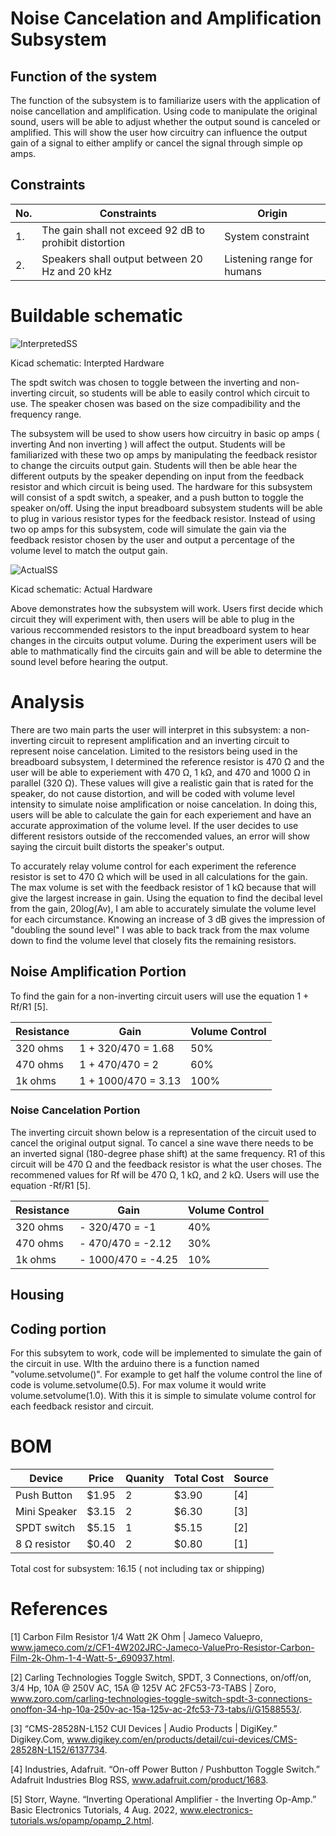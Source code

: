 # Noise Cancelation and Amplification Subsystem

## Function of the system
The function of the subsystem is to familiarize users with the application of noise cancellation and amplification. Using code to manipulate the original sound, users will be able to adjust whether the output sound is canceled or amplified. This will show the user how circuitry can influence the output gain of a signal to either amplify or cancel the signal through simple op amps. 
## Constraints
| No. | Constraints | Origin |
|-----|-------------|---------|
|1.   | The gain shall not exceed 92 dB to prohibit distortion  | System constraint|
|2. | Speakers shall output between 20 Hz and 20 kHz | Listening range for humans |


# Buildable schematic
![InterpretedSS](https://github.com/user-attachments/assets/8c6bd14c-94e5-442c-97e4-c89278b7b0eb)

Kicad schematic: Interpted Hardware

The spdt switch was chosen to toggle between the inverting and non-inverting circuit, so students will be able to easily control which circuit to use. The speaker chosen was based on the size compadibility and the frequency range. 

The subsystem will be used to show users how circuitry in basic op amps ( inverting And non inverting ) will affect the output. Students will be familiarized with these two op amps by manipulating the feedback resistor to change the circuits output gain. Students will then be able hear the different outputs by the speaker depending on input from the feedback resistor and which circuit is being used.  The hardware for this subsystem will consist of a spdt switch, a speaker, and a push button to toggle the speaker on/off. Using the input breadboard subsystem students will be able to plug in various resistor types for the feedback resistor. Instead of using two op amps for this subsystem, code will simulate the gain via the feedback resistor chosen by the user and output a percentage of the volume level to match the output gain.

![ActualSS](https://github.com/user-attachments/assets/5a23d714-1475-4d38-b9b6-7ae7e6cea743)

Kicad schematic: Actual Hardware

 Above demonstrates how the subsystem will work. Users first decide which circuit they will experiment with, then users will be able to plug in the various reccommended resistors to the input breadboard system to hear changes in the circuits output volume. During the experiment users will be able to mathmatically find the circuits gain and will be able to determine the sound level before hearing the output. 
 
# Analysis

There are two main parts the user will interpret in this subsystem: a non-inverting circuit to represent amplification and an inverting circuit to represent noise cancelation. Limited to the resistors being used in the breadboard subsystem, I determined the reference resistor is 470 Ω and the user will be able to experiement with 470 Ω, 1 kΩ, and 470 and 1000 Ω in parallel (320 Ω). These values will give a realistic gain that is rated for the speaker, do not cause distortion, and will be coded with volume level intensity to simulate noise amplification or noise cancelation. In doing this, users will be able to calculate the gain for each experiement and have an accurate approximation of the volume level. If the user decides to use different resistors outside of the reccomended values, an error will show saying the circuit built distorts the speaker's output. 

To accurately relay volume control for each experiment the reference resistor is set to 470 Ω which will be used in all calculations for the gain. The max volume is set with the feedback resistor of 1 kΩ because that will give the largest increase in gain. Using the equation to find the decibal level from the gain, 20log(Av), I am able to accurately simulate the volume level for each circumstance. Knowing an increase of 3 dB gives the impression of "doubling the sound level" I was able to back track from the max volume down to find the volume level that closely fits the remaining resistors. 


## Noise Amplification Portion

 To find the gain for a non-inverting circuit users will use the equation 1 + Rf/R1 [5]. 

| Resistance | Gain | Volume Control |
|-----------|-------|----------------|
| 320 ohms | 1 + 320/470 = 1.68| 50% |
| 470 ohms | 1 + 470/470 = 2| 60% |
| 1k ohms | 1 + 1000/470 = 3.13| 100% |



### Noise Cancelation Portion
The inverting circuit shown below is a representation of the circuit used to cancel the original output signal. To cancel a sine wave there needs to be an inverted signal (180-degree phase shift) at the same frequency. R1 of this circuit will be 470 Ω and the feedback resistor is what the user choses. The recommened values for Rf will be 470 Ω, 1 kΩ, and 2 kΩ. Users will use the equation -Rf/R1 [5].

| Resistance | Gain | Volume Control |
|------------|------|----------------|
| 320 ohms | - 320/470 = -1| 40% |
| 470 ohms | - 470/470 = -2.12| 30% |
| 1k ohms | - 1000/470 = -4.25 | 10% |

## Housing

## Coding portion
For this subsytem to work, code will be implemented to simulate the gain of the circuit in use. WIth the arduino there is a function named "volume.setvolume()". For example to get half the volume control the line of code is volume.setvolume(0.5). For max volume it would write volume.setvolume(1.0). With this it is simple to simulate volume control for each feedback resistor and circuit. 

# BOM
| Device | Price | Quanity | Total Cost | Source |
|--------|-------|---------|------------|--------|
| Push Button | $1.95 | 2 | $3.90 | [4] |
| Mini Speaker | $3.15 | 2 | $6.30 | [3]
| SPDT switch | $5.15 | 1 | $5.15 | [2] |
| 8 Ω resistor| $0.40 | 2 | $0.80 | [1] |

Total cost for subsystem: 16.15 ( not including tax or shipping)

# References 

[1] Carbon Film Resistor 1/4 Watt 2K Ohm | Jameco Valuepro, www.jameco.com/z/CF1-4W202JRC-Jameco-ValuePro-Resistor-Carbon-Film-2k-Ohm-1-4-Watt-5-_690937.html. 

[2] Carling Technologies Toggle Switch, SPDT, 3 Connections, on/off/on, 3/4 Hp, 10A @ 250V AC, 15A @ 125V AC 2FC53-73-TABS | Zoro, www.zoro.com/carling-technologies-toggle-switch-spdt-3-connections-onoffon-34-hp-10a-250v-ac-15a-125v-ac-2fc53-73-tabs/i/G1588553/. 

[3] “CMS-28528N-L152 CUI Devices | Audio Products | DigiKey.” Digikey.Com, www.digikey.com/en/products/detail/cui-devices/CMS-28528N-L152/6137734. 

[4] Industries, Adafruit. “On-off Power Button / Pushbutton Toggle Switch.” Adafruit Industries Blog RSS, www.adafruit.com/product/1683. 

[5] Storr, Wayne. “Inverting Operational Amplifier - the Inverting Op-Amp.” Basic Electronics Tutorials, 4 Aug. 2022, www.electronics-tutorials.ws/opamp/opamp_2.html. 

